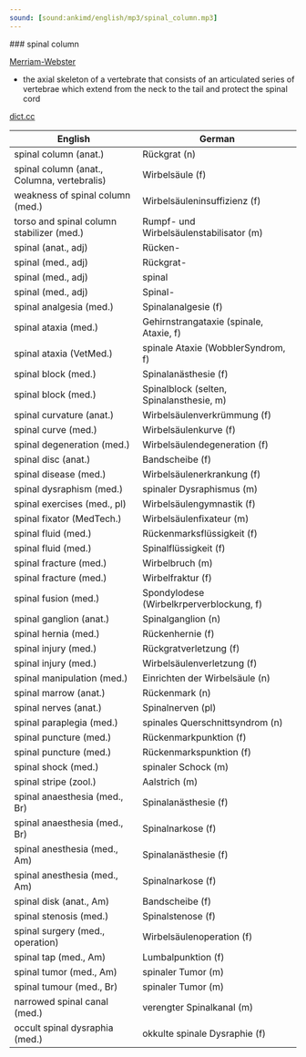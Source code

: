 ```yaml
---
sound: [sound:ankimd/english/mp3/spinal_column.mp3]
---
```


\### spinal column

[Merriam-Webster](https://www.merriam-webster.com/dictionary/spinal+column)

- the axial skeleton of a vertebrate that consists of an articulated series of vertebrae which extend from the neck to the tail and protect the spinal cord

[dict.cc](https://www.dict.cc/spinal+column)

| English        | German       |
| -------------- | ------------ |
| spinal column (anat.) | Rückgrat (n) |
| spinal column (anat., Columna, vertebralis) | Wirbelsäule (f) |
| weakness of spinal column (med.) | Wirbelsäuleninsuffizienz (f) |
| torso and spinal column stabilizer (med.) | Rumpf- und Wirbelsäulenstabilisator (m) |
| spinal (anat., adj) | Rücken- |
| spinal (med., adj) | Rückgrat- |
| spinal (med., adj) | spinal |
| spinal (med., adj) | Spinal- |
| spinal analgesia (med.) | Spinalanalgesie (f) |
| spinal ataxia (med.) | Gehirnstrangataxie (spinale, Ataxie, f) |
| spinal ataxia (VetMed.) | spinale Ataxie (WobblerSyndrom, f) |
| spinal block (med.) | Spinalanästhesie (f) |
| spinal block (med.) | Spinalblock (selten, Spinalansthesie, m) |
| spinal curvature (anat.) | Wirbelsäulenverkrümmung (f) |
| spinal curve (med.) | Wirbelsäulenkurve (f) |
| spinal degeneration (med.) | Wirbelsäulendegeneration (f) |
| spinal disc (anat.) | Bandscheibe (f) |
| spinal disease (med.) | Wirbelsäulenerkrankung (f) |
| spinal dysraphism (med.) | spinaler Dysraphismus (m) |
| spinal exercises (med., pl) | Wirbelsäulengymnastik (f) |
| spinal fixator (MedTech.) | Wirbelsäulenfixateur (m) |
| spinal fluid (med.) | Rückenmarksflüssigkeit (f) |
| spinal fluid (med.) | Spinalflüssigkeit (f) |
| spinal fracture (med.) | Wirbelbruch (m) |
| spinal fracture (med.) | Wirbelfraktur (f) |
| spinal fusion (med.) | Spondylodese (Wirbelkrperverblockung, f) |
| spinal ganglion (anat.) | Spinalganglion (n) |
| spinal hernia (med.) | Rückenhernie (f) |
| spinal injury (med.) | Rückgratverletzung (f) |
| spinal injury (med.) | Wirbelsäulenverletzung (f) |
| spinal manipulation (med.) | Einrichten der Wirbelsäule (n) |
| spinal marrow (anat.) | Rückenmark (n) |
| spinal nerves (anat.) | Spinalnerven (pl) |
| spinal paraplegia (med.) | spinales Querschnittsyndrom (n) |
| spinal puncture (med.) | Rückenmarkpunktion (f) |
| spinal puncture (med.) | Rückenmarkspunktion (f) |
| spinal shock (med.) | spinaler Schock (m) |
| spinal stripe (zool.) | Aalstrich (m) |
| spinal anaesthesia (med., Br) | Spinalanästhesie (f) |
| spinal anaesthesia (med., Br) | Spinalnarkose (f) |
| spinal anesthesia (med., Am) | Spinalanästhesie (f) |
| spinal anesthesia (med., Am) | Spinalnarkose (f) |
| spinal disk (anat., Am) | Bandscheibe (f) |
| spinal stenosis <SS> (med.) | Spinalstenose (f) |
| spinal surgery (med., operation) | Wirbelsäulenoperation (f) |
| spinal tap (med., Am) | Lumbalpunktion (f) |
| spinal tumor (med., Am) | spinaler Tumor (m) |
| spinal tumour (med., Br) | spinaler Tumor (m) |
| narrowed spinal canal (med.) | verengter Spinalkanal (m) |
| occult spinal dysraphia (med.) | okkulte spinale Dysraphie (f) |
